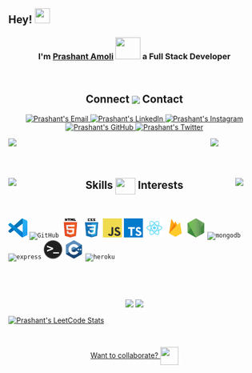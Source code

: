 ## **Hey!** <img src="https://raw.githubusercontent.com/MartinHeinz/MartinHeinz/master/wave.gif" width="30px" height="30px" > 

<h3 align="center"><strong>
I'm <a href="https://prashantamoli.github.io" width="60">Prashant Amoli</a> <img src="https://raw.githubusercontent.com/TheDudeThatCode/TheDudeThatCode/master/Assets/Developer.gif" width=50 height=44> a Full Stack Developer 
</strong>
</h3>

<br/>

<h2 align="center"><strong>Connect <img src="https://user-images.githubusercontent.com/53649201/99296951-8ef68900-286d-11eb-9bf3-fdb6cf13b585.gif" height="32px" align="center"> Contact</strong></h2>

<p align="center" >

<a href="mailto:prashantamoli2621@gmail.com">
  <img alt="Prashant's Email" width="44" src="https://img.icons8.com/fluent/48/000000/gmail.png"/>
</a>

<a href="https://www.linkedin.com/in/PrashantAmoli/">
  <img alt="Prashant's LinkedIn" width="44" src="https://img.icons8.com/fluent/48/000000/linkedin.png"/>
</a>

<a href="https://instagram.com/prashant21__">
  <img alt="Prashant's Instagram" width="44" src="https://img.icons8.com/fluent/48/000000/instagram-new.png"/>
</a>

<a href="https://www.github.com/PrashantAmoli/">
  <img alt="Prashant's GitHub" width="44" src="https://img.icons8.com/color/64/000000/github.png"/>
</a>

<a href="https://twitter.com/prashant21__">
  <img alt="Prashant's Twitter" width="44" src="https://img.icons8.com/fluent/48/000000/twitter.png"/>
</a>

</p>

![](https://quotes-github-readme.vercel.app/api?type=horizontal&theme=merko)
<img src="https://user-images.githubusercontent.com/51138087/93663687-87a63100-fa1e-11ea-841c-88dbd3e76d02.gif" width="100" align="right">

<br />

<p align="center">
<h2 align="center">
<img src="https://i.giphy.com/media/IdyAQJVN2kVPNUrojM/200.webp" width="50" align="left">
<strong>Skills <img src="https://raw.githubusercontent.com/TheDudeThatCode/TheDudeThatCode/master/Assets/Developer.gif" width=40 height=33 align="center"> Interests</strong>
<img src="https://i.giphy.com/media/KzJkzjggfGN5Py6nkT/200.webp" width="50" align="right">
</h2>
<br/>

<p align="center>
<code><img style="margin: auto;" src="https://raw.githubusercontent.com/sachuverma/sachuverma/master/icons/git.png" alt=git  height="38"/></code>
<code><img height="38" src="https://raw.githubusercontent.com/github/explore/80688e429a7d4ef2fca1e82350fe8e3517d3494d/topics/visual-studio-code/visual-studio-code.png"></code>
<code><img height="38" alt="GitHub" src="https://i.giphy.com/media/KzJkzjggfGN5Py6nkT/200.webp"></code>
<code><img height="38" src="https://raw.githubusercontent.com/github/explore/80688e429a7d4ef2fca1e82350fe8e3517d3494d/topics/html/html.png"></code>
<code><img height="38" src="https://raw.githubusercontent.com/github/explore/80688e429a7d4ef2fca1e82350fe8e3517d3494d/topics/css/css.png"></code>
<code><img height="38" src="https://raw.githubusercontent.com/github/explore/80688e429a7d4ef2fca1e82350fe8e3517d3494d/topics/javascript/javascript.png"></code>
<code><img height="38" src="https://raw.githubusercontent.com/github/explore/80688e429a7d4ef2fca1e82350fe8e3517d3494d/topics/typescript/typescript.png"></code>
<code><img height="38" src="https://raw.githubusercontent.com/github/explore/80688e429a7d4ef2fca1e82350fe8e3517d3494d/topics/react/react.png"></code>
<code><img height="38" src="https://raw.githubusercontent.com/github/explore/80688e429a7d4ef2fca1e82350fe8e3517d3494d/topics/firebase/firebase.png"></code>
<code><img height="38" src="https://raw.githubusercontent.com/github/explore/80688e429a7d4ef2fca1e82350fe8e3517d3494d/topics/nodejs/nodejs.png"></code>
<code><img style="margin: auto;" src="https://raw.githubusercontent.com/sachuverma/sachuverma/master/icons/mongo.png" alt=mongodb width="38" height="38"/> </code>
<code><img style="margin: auto;" src="https://raw.githubusercontent.com/sachuverma/sachuverma/master/icons/express.png" alt=express width="38" height="38"/></code>
<code><img height="38" src="https://raw.githubusercontent.com/github/explore/80688e429a7d4ef2fca1e82350fe8e3517d3494d/topics/terminal/terminal.png"></code>
<code><img height="38" src="https://raw.githubusercontent.com/github/explore/80688e429a7d4ef2fca1e82350fe8e3517d3494d/topics/cpp/cpp.png"></code>
<code><img style="margin: auto;" src="https://raw.githubusercontent.com/sachuverma/sachuverma/master/icons/heroku.png" alt=heroku  height="38"/></code>
</p>

<br/>

</p>

<br/>

<p align="center" >
<img height="137.3px"  src="https://github-readme-stats.vercel.app/api?username=PrashantAmoli&hide_title=true&hide_border=true&show_icons=true&include_all_commits=true&count_private=true&line_height=21&icon_color=2234AE&text_color=D3D3D3&bg_color=0,000000,130F40" /><!-- wi*quL3fcV -->
<img height="137.3px"  src="https://github-readme-stats.vercel.app/api/top-langs/?username=prashantamoli&hide=json&hide_title=true&hide_border=true&layout=compact&langs_count=6&icon_color=2234AE&text_color=D3D3D3&bg_color=0,000000,130F40" />

</p>

[![Prashant's LeetCode Stats](https://leetcode-stats.vercel.app/api?username=prashantamoli&theme=Dark)](https://leetcode.com/prashantamoli)

<br/>

<p align="center" > <a href="mailto:prashantamoli2621@gmail.com">Want to collaborate? </a> <img src="https://media.giphy.com/media/LnQjpWaON8nhr21vNW/giphy.gif" height=36 width="36" align="center"> </p>
